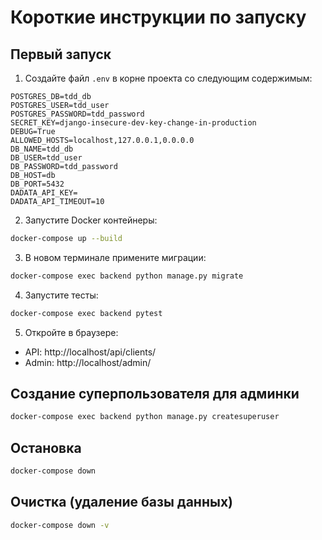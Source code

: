 # Короткие инструкции по запуску

## Первый запуск

1. Создайте файл `.env` в корне проекта со следующим содержимым:

```
POSTGRES_DB=tdd_db
POSTGRES_USER=tdd_user
POSTGRES_PASSWORD=tdd_password
SECRET_KEY=django-insecure-dev-key-change-in-production
DEBUG=True
ALLOWED_HOSTS=localhost,127.0.0.1,0.0.0.0
DB_NAME=tdd_db
DB_USER=tdd_user
DB_PASSWORD=tdd_password
DB_HOST=db
DB_PORT=5432
DADATA_API_KEY=
DADATA_API_TIMEOUT=10
```

2. Запустите Docker контейнеры:

```bash
docker-compose up --build
```

3. В новом терминале примените миграции:

```bash
docker-compose exec backend python manage.py migrate
```

4. Запустите тесты:

```bash
docker-compose exec backend pytest
```

5. Откройте в браузере:

- API: http://localhost/api/clients/
- Admin: http://localhost/admin/

## Создание суперпользователя для админки

```bash
docker-compose exec backend python manage.py createsuperuser
```

## Остановка

```bash
docker-compose down
```

## Очистка (удаление базы данных)

```bash
docker-compose down -v
```

